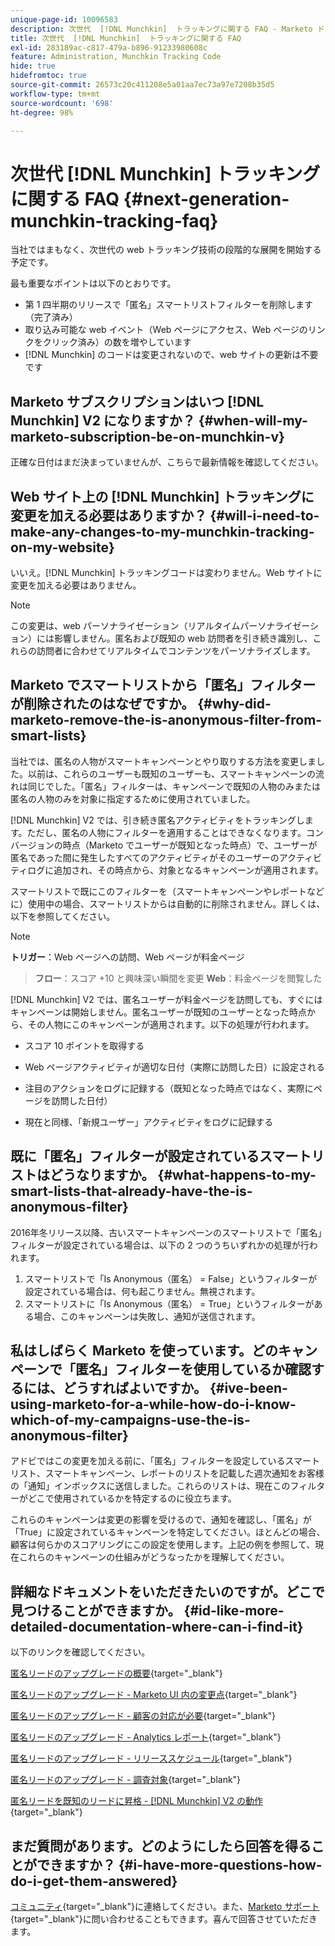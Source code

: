 ```yaml
---
unique-page-id: 10096583
description: 次世代  [!DNL Munchkin]  トラッキングに関する FAQ - Marketo ドキュメント - 製品ドキュメント
title: 次世代  [!DNL Munchkin]  トラッキングに関する FAQ
exl-id: 283189ac-c817-479a-b896-91233980608c
feature: Administration, Munchkin Tracking Code
hide: true
hidefromtoc: true
source-git-commit: 26573c20c411208e5a01aa7ec73a97e7208b35d5
workflow-type: tm+mt
source-wordcount: '698'
ht-degree: 98%

---
```


# 次世代 [!DNL Munchkin] トラッキングに関する FAQ {#next-generation-munchkin-tracking-faq}

当社ではまもなく、次世代の web トラッキング技術の段階的な展開を開始する予定です。

最も重要なポイントは以下のとおりです。

* 第 1 四半期のリリースで「匿名」スマートリストフィルターを削除します（完了済み）
* 取り込み可能な web イベント（Web ページにアクセス、Web ページのリンクをクリック済み）の数を増やしています
* [!DNL Munchkin] のコードは変更されないので、web サイトの更新は不要です

## Marketo サブスクリプションはいつ [!DNL Munchkin] V2 になりますか？ {#when-will-my-marketo-subscription-be-on-munchkin-v}

正確な日付はまだ決まっていませんが、こちらで最新情報を確認してください。

## Web サイト上の [!DNL Munchkin] トラッキングに変更を加える必要はありますか？ {#will-i-need-to-make-any-changes-to-my-munchkin-tracking-on-my-website}

いいえ。[!DNL Munchkin] トラッキングコードは変わりません。Web サイトに変更を加える必要はありません。

>[!NOTE]
>
>この変更は、web パーソナライゼーション（リアルタイムパーソナライゼーション）には影響しません。匿名および既知の web 訪問者を引き続き識別し、これらの訪問者に合わせてリアルタイムでコンテンツをパーソナライズします。

## Marketo でスマートリストから「匿名」フィルターが削除されたのはなぜですか。 {#why-did-marketo-remove-the-is-anonymous-filter-from-smart-lists}

当社では、匿名の人物がスマートキャンペーンとやり取りする方法を変更しました。以前は、これらのユーザーも既知のユーザーも、スマートキャンペーンの流れは同じでした。「匿名」フィルターは、キャンペーンで既知の人物のみまたは匿名の人物のみを対象に指定するために使用されていました。

[!DNL Munchkin] V2 では、引き続き匿名アクティビティをトラッキングします。ただし、匿名の人物にフィルターを適用することはできなくなります。コンバージョンの時点（Marketo でユーザーが既知となった時点）で、ユーザーが匿名であった間に発生したすべてのアクティビティがそのユーザーのアクティビティログに追加され、その時点から、対象となるキャンペーンが適用されます。

スマートリストで既にこのフィルターを（スマートキャンペーンやレポートなどに）使用中の場合、スマートリストからは自動的に削除されません。詳しくは、以下を参照してください。

>[!NOTE]
>
>**トリガー**：Web ページへの訪問、Web ページが料金ページ
>>**フロー**：スコア +10 と興味深い瞬間を変更
>>**Web**：料金ページを閲覧した
>
>[!DNL Munchkin] V2 では、匿名ユーザーが料金ページを訪問しても、すぐにはキャンペーンは開始しません。匿名ユーザーが既知のユーザーとなった時点から、その人物にこのキャンペーンが適用されます。以下の処理が行われます。
>
>* スコア 10 ポイントを取得する
>
>* Web ページアクティビティが適切な日付（実際に訪問した日）に設定される
>
>* 注目のアクションをログに記録する（既知となった時点ではなく、実際にページを訪問した日付）
>
>* 現在と同様、「新規ユーザー」アクティビティをログに記録する

## 既に「匿名」フィルターが設定されているスマートリストはどうなりますか。 {#what-happens-to-my-smart-lists-that-already-have-the-is-anonymous-filter}

2016年冬リリース以降、古いスマートキャンペーンのスマートリストで「匿名」フィルターが設定されている場合は、以下の 2 つのうちいずれかの処理が行われます。

1. スマートリストで「Is Anonymous（匿名） = False」というフィルターが設定されている場合は、何も起こりません。無視されます。
1. スマートリストに「Is Anonymous（匿名） = True」というフィルターがある場合、このキャンペーンは失敗し、通知が送信されます。

## 私はしばらく Marketo を使っています。どのキャンペーンで「匿名」フィルターを使用しているか確認するには、どうすればよいですか。 {#ive-been-using-marketo-for-a-while-how-do-i-know-which-of-my-campaigns-use-the-is-anonymous-filter}

アドビではこの変更を加える前に、「匿名」フィルターを設定しているスマートリスト、スマートキャンペーン、レポートのリストを記載した週次通知をお客様の「通知」インボックスに送信しました。これらのリストは、現在このフィルターがどこで使用されているかを特定するのに役立ちます。

これらのキャンペーンは変更の影響を受けるので、通知を確認し、「匿名」が「True」に設定されているキャンペーンを特定してください。ほとんどの場合、顧客は何らかのスコアリングにこの設定を使用します。上記の例を参照して、現在これらのキャンペーンの仕組みがどうなったかを理解してください。

## 詳細なドキュメントをいただきたいのですが。どこで見つけることができますか。 {#id-like-more-detailed-documentation-where-can-i-find-it}

以下のリンクを確認してください。

[匿名リードのアップグレードの概要](https://nation.marketo.com/docs/DOC-2937){target="_blank"}

[匿名リードのアップグレード - Marketo UI 内の変更点](https://nation.marketo.com/docs/DOC-2938){target="_blank"}

[匿名リードのアップグレード - 顧客の対応が必要](https://nation.marketo.com/docs/DOC-2939){target="_blank"}

[匿名リードのアップグレード - Analytics レポート](https://nation.marketo.com/docs/DOC-2940){target="_blank"}

[匿名リードのアップグレード - リリーススケジュール](https://nation.marketo.com/docs/DOC-2961){target="_blank"}

[匿名リードのアップグレード - 調査対象](https://nation.marketo.com/docs/DOC-2962){target="_blank"}

[匿名リードを既知のリードに昇格 -  [!DNL Munchkin]  V2 の動作](https://nation.marketo.com/docs/DOC-2963){target="_blank"}

## まだ質問があります。どのようにしたら回答を得ることができますか？ {#i-have-more-questions-how-do-i-get-them-answered}

[コミュニティ](https://nation.marketo.com/){target="_blank"}に連絡してください。また、[Marketo サポート](https://nation.marketo.com/t5/Support/ct-p/Support){target="_blank"}に問い合わせることもできます。喜んで回答させていただきます。
